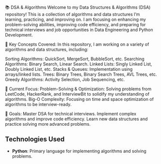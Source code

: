 📚 DSA & Algorithms
Welcome to my Data Structures & Algorithms (DSA) repository! This is a collection of algorithms and data structures I’m learning, practicing, and improving on. I am focusing on enhancing my problem-solving abilities, improving code efficiency, and preparing for technical interviews and job opportunities in Data Engineering and Python Development.

🔹 Key Concepts Covered:
In this repository, I am working on a variety of algorithms and data structures, including:

Sorting Algorithms: QuickSort, MergeSort, BubbleSort, etc.
Searching Algorithms: Binary Search, Linear Search.
Linked Lists: Singly Linked List, Doubly Linked List, etc.
Stacks & Queues: Implementation using arrays/linked lists.
Trees: Binary Trees, Binary Search Trees, AVL Trees, etc.
Greedy Algorithms: Activity Selection, Job Sequencing, etc.

🌱 Current Focus:
Problem-Solving & Optimization: Solving problems from LeetCode, HackerRank, and InterviewBit to solidify my understanding of algorithms.
Big-O Complexity: Focusing on time and space optimization of algorithms to be interview-ready.

🚀 Goals:
Master DSA for technical interviews.
Implement complex algorithms and improve code efficiency.
Learn new data structures and practice solving more advanced problems.

## Technologies Used
- **Python**: Primary language for implementing algorithms and solving problems.
